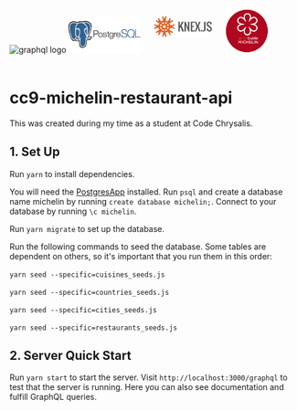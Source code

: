 <img src="https://cdn-images-1.medium.com/max/1000/1*IvCDlfi3vQfgyKO1eFv4jA.png" alt="graphql logo" width="25%" style="padding-bottom: 20px;">
<img src="./images/postgresql.png" alt="postgres logo" width="25%" style="padding: 20px 20px 0 0;">
<img src="./images/knex.png" alt="knex logo" width="20%" style="padding: 0 20px 28px 0;">
<img src="./images/michelin.png" alt="michelin_logo" width="15%">

# cc9-michelin-restaurant-api

This was created during my time as a student at Code Chrysalis.

## 1. Set Up

Run `yarn` to install dependencies.

You will need the [PostgresApp](https://postgresapp.com/) installed. Run `psql` and create a database name michelin by running `create database michelin;`. Connect to your database by running `\c michelin`.

Run `yarn migrate` to set up the database.

Run the following commands to seed the database. Some tables are dependent on others, so it's important that you run them in this order:

`yarn seed --specific=cuisines_seeds.js`

`yarn seed --specific=countries_seeds.js`

`yarn seed --specific=cities_seeds.js`

`yarn seed --specific=restaurants_seeds.js`

## 2. Server Quick Start

Run `yarn start` to start the server.
Visit `http://localhost:3000/graphql` to test that the server is running. Here you can also see documentation and fulfill GraphQL queries.
